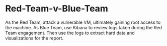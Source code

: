 # Red-Team-v-Blue-Team
As the Red Team, attack a vulnerable VM, ultimately gaining root access to the machine. As Blue Team, use Kibana to review logs taken during the Red Team engagement. Then use the logs to extract hard data and visualizations for the report.

